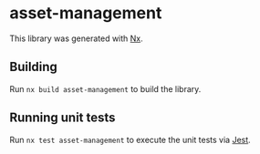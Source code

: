 # asset-management

This library was generated with [Nx](https://nx.dev).

## Building

Run `nx build asset-management` to build the library.

## Running unit tests

Run `nx test asset-management` to execute the unit tests via [Jest](https://jestjs.io).
